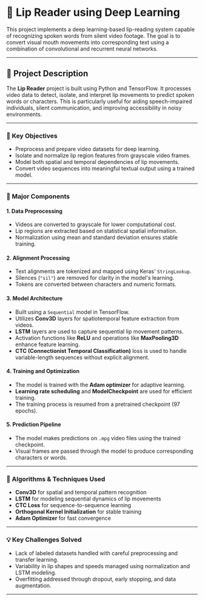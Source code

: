 # 👄 Lip Reader using Deep Learning

This project implements a deep learning-based lip-reading system capable of recognizing spoken words from silent video footage. The goal is to convert visual mouth movements into corresponding text using a combination of convolutional and recurrent neural networks.

---

## 📌 Project Description

The **Lip Reader** project is built using Python and TensorFlow. It processes video data to detect, isolate, and interpret lip movements to predict spoken words or characters. This is particularly useful for aiding speech-impaired individuals, silent communication, and improving accessibility in noisy environments.

---

### 🎯 Key Objectives

- Preprocess and prepare video datasets for deep learning.
- Isolate and normalize lip region features from grayscale video frames.
- Model both spatial and temporal dependencies of lip movements.
- Convert video sequences into meaningful textual output using a trained model.

---

### 🧱 Major Components

#### 1. **Data Preprocessing**
- Videos are converted to grayscale for lower computational cost.
- Lip regions are extracted based on statistical spatial information.
- Normalization using mean and standard deviation ensures stable training.

#### 2. **Alignment Processing**
- Text alignments are tokenized and mapped using Keras' `StringLookup`.
- Silences (`"sil"`) are removed for clarity in the model's learning.
- Tokens are converted between characters and numeric formats.

#### 3. **Model Architecture**
- Built using a `Sequential` model in TensorFlow.
- Utilizes **Conv3D** layers for spatiotemporal feature extraction from videos.
- **LSTM** layers are used to capture sequential lip movement patterns.
- Activation functions like **ReLU** and operations like **MaxPooling3D** enhance feature learning.
- **CTC (Connectionist Temporal Classification)** loss is used to handle variable-length sequences without explicit alignment.

#### 4. **Training and Optimization**
- The model is trained with the **Adam optimizer** for adaptive learning.
- **Learning rate scheduling** and **ModelCheckpoint** are used for efficient training.
- The training process is resumed from a pretrained checkpoint (97 epochs).

#### 5. **Prediction Pipeline**
- The model makes predictions on `.mpg` video files using the trained checkpoint.
- Visual frames are passed through the model to produce corresponding characters or words.

---

### 🧠 Algorithms & Techniques Used

- **Conv3D** for spatial and temporal pattern recognition
- **LSTM** for modeling sequential dynamics of lip movements
- **CTC Loss** for sequence-to-sequence learning
- **Orthogonal Kernel Initialization** for stable training
- **Adam Optimizer** for fast convergence

---

### 💡 Key Challenges Solved

- Lack of labeled datasets handled with careful preprocessing and transfer learning.
- Variability in lip shapes and speeds managed using normalization and LSTM modeling.
- Overfitting addressed through dropout, early stopping, and data augmentation.

---



